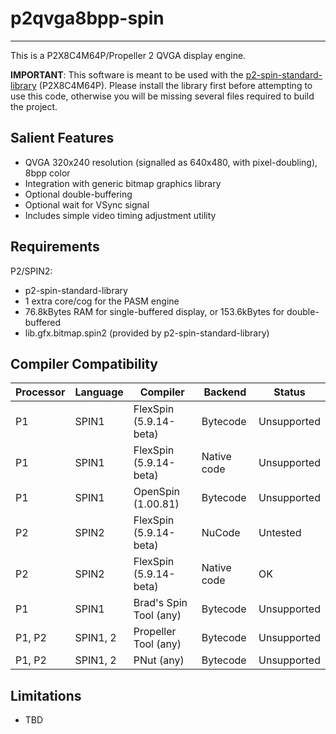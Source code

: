 # p2qvga8bpp-spin
-----------------

This is a P2X8C4M64P/Propeller 2 QVGA display engine.

**IMPORTANT**: This software is meant to be used with the [p2-spin-standard-library](https://github.com/avsa242/p2-spin-standard-library) (P2X8C4M64P). Please install the library first before attempting to use this code, otherwise you will be missing several files required to build the project.

## Salient Features

* QVGA 320x240 resolution (signalled as 640x480, with pixel-doubling), 8bpp color
* Integration with generic bitmap graphics library
* Optional double-buffering
* Optional wait for VSync signal
* Includes simple video timing adjustment utility

## Requirements

P2/SPIN2:
* p2-spin-standard-library
* 1 extra core/cog for the PASM engine
* 76.8kBytes RAM for single-buffered display, or 153.6kBytes for double-buffered
* lib.gfx.bitmap.spin2 (provided by p2-spin-standard-library)

## Compiler Compatibility

| Processor | Language | Compiler               | Backend     | Status                |
|-----------|----------|------------------------|-------------|-----------------------|
| P1        | SPIN1    | FlexSpin (5.9.14-beta) | Bytecode    | Unsupported           |
| P1        | SPIN1    | FlexSpin (5.9.14-beta) | Native code | Unsupported           |
| P1        | SPIN1    | OpenSpin (1.00.81)     | Bytecode    | Unsupported           |
| P2        | SPIN2    | FlexSpin (5.9.14-beta) | NuCode      | Untested              |
| P2        | SPIN2    | FlexSpin (5.9.14-beta) | Native code | OK                    |
| P1        | SPIN1    | Brad's Spin Tool (any) | Bytecode    | Unsupported           |
| P1, P2    | SPIN1, 2 | Propeller Tool (any)   | Bytecode    | Unsupported           |
| P1, P2    | SPIN1, 2 | PNut (any)             | Bytecode    | Unsupported           |

## Limitations

* TBD

